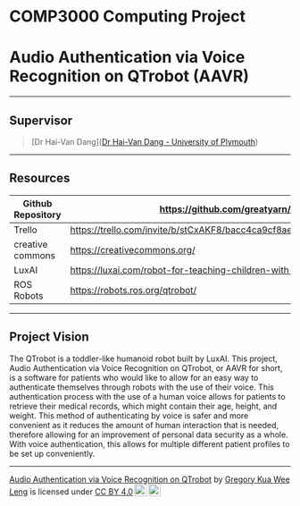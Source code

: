 # COMP3000 Computing Project

# Audio Authentication via Voice Recognition on QTrobot (AAVR)

---

## Supervisor

> [Dr Hai-Van Dang]([Dr Hai-Van Dang - University of Plymouth](https://www.plymouth.ac.uk/staff/hai-van-dang))

---



## Resources

| Github Repository | https://github.com/greatyarn/COMP3000_Computing_Project                                        |
| ----------------- | ---------------------------------------------------------------------------------------------- |
| Trello            | https://trello.com/invite/b/stCxAKF8/bacc4ca9cf8aefa46403a2451d15e98f/comp3000computingproject |
| creative commons  | https://creativecommons.org/                                                                   |
| LuxAI             | https://luxai.com/robot-for-teaching-children-with-autism-at-home/                             |
| ROS Robots        | https://robots.ros.org/qtrobot/                                                                |

---

## Project Vision

The QTrobot is a toddler-like humanoid robot built by LuxAI. This project, Audio
Authentication via Voice Recognition on QTrobot, or AAVR for short, is a software for
patients who would like to allow for an easy way to authenticate themselves through
robots with the use of their voice. This authentication process with the use of a human
voice allows for patients to retrieve their medical records, which might contain their
age, height, and weight. This method of authenticating by voice is safer and more
convenient as it reduces the amount of human interaction that is needed, therefore
allowing for an improvement of personal data security as a whole. With voice
authentication, this allows for multiple different patient profiles to be set up
conveniently.

---

<div>
<p xmlns:cc="http://creativecommons.org/ns#" xmlns:dct="http://purl.org/dc/terms/"><a property="dct:title" rel="cc:attributionURL" href="https://github.com/greatyarn/COMP3000_Computing_Project">Audio Authentication via Voice Recognition on QTrobot</a> by <a rel="cc:attributionURL dct:creator" property="cc:attributionName" href="https://github.com/greatyarn">Gregory Kua Wee Leng</a> is licensed under <a href="http://creativecommons.org/licenses/by/4.0/?ref=chooser-v1" target="_blank" rel="license noopener noreferrer" style="display:inline-block;">CC BY 4.0<img style="height:22px!important;margin-left:3px;vertical-align:text-bottom;" src="https://mirrors.creativecommons.org/presskit/icons/cc.svg?ref=chooser-v1"><img style="height:22px!important;margin-left:3px;vertical-align:text-bottom;" src="https://mirrors.creativecommons.org/presskit/icons/by.svg?ref=chooser-v1"></a></p>
</div>